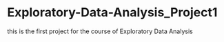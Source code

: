 # Exploratory-Data-Analysis_Project1
this is the first project for the course of Exploratory Data Analysis
